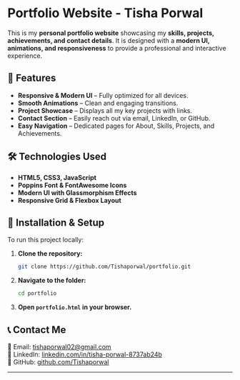 # Portfolio Website - Tisha Porwal

This is my **personal portfolio website** showcasing my **skills, projects, achievements, and contact details**. It is designed with a **modern UI, animations, and responsiveness** to provide a professional and interactive experience.

## 🚀 Features
- **Responsive & Modern UI** – Fully optimized for all devices.
- **Smooth Animations** – Clean and engaging transitions.
- **Project Showcase** – Displays all my key projects with links.
- **Contact Section** – Easily reach out via email, LinkedIn, or GitHub.
- **Easy Navigation** – Dedicated pages for About, Skills, Projects, and Achievements.

## 🛠️ Technologies Used
- **HTML5, CSS3, JavaScript**
- **Poppins Font & FontAwesome Icons**
- **Modern UI with Glassmorphism Effects**
- **Responsive Grid & Flexbox Layout**



## 🔧 Installation & Setup
To run this project locally:
1. **Clone the repository:**
   ```sh
   git clone https://github.com/Tishaporwal/portfolio.git
   ```
2. **Navigate to the folder:**
   ```sh
   cd portfolio
   ```
3. **Open `portfolio.html` in your browser.**


## 📞 Contact Me
📧 Email: [tishaporwal02@gmail.com](mailto:tishaporwal02@gmail.com)  
🔗 LinkedIn: [linkedin.com/in/tisha-porwal-8737ab24b](https://linkedin.com/in/tisha-porwal-8737ab24b)  
🐙 GitHub: [github.com/Tishaporwal](https://github.com/Tishaporwal)  

---

